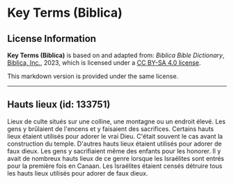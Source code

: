 # Key Terms (Biblica)

## License Information

**Key Terms (Biblica)** is based on and adapted from: _Biblica Bible Dictionary_, [Biblica, Inc.](https://www.biblica.com/), 2023, which is licensed under a [CC BY-SA 4.0 license](https://creativecommons.org/licenses/by-sa/4.0/legalcode.en).

This markdown version is provided under the same license.



--------------------------------

## Hauts lieux (id: 133751)

Lieux de culte situés sur une colline, une montagne ou un endroit élevé. Les gens y brûlaient de l'encens et y faisaient des sacrifices. Certains hauts lieux étaient utilisés pour adorer le vrai Dieu. C'était souvent le cas avant la construction du temple. D'autres hauts lieux étaient utilisés pour adorer de faux dieux. Les gens y sacrifiaient même des enfants pour les honorer. Il y avait de nombreux hauts lieux de ce genre lorsque les Israélites sont entrés pour la première fois en Canaan. Les Israélites étaient censés détruire tous les hauts lieux utilisés pour adorer de faux dieux.


